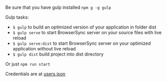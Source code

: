 Be sure that you have gulp installed `npm g -g gulp`

Gulp tasks:

- `$ gulp` to build an optimized version of your application in folder dist
- `$ gulp serve` to start BrowserSync server on your source files with live reload
- `$ gulp serve:dist` to start BrowserSync server on your optimized application without live reload
- `$ gulp dist` build project into dist directory

Or just `npm run start`

Credentials are at [users.json](https://github.com/vvscode/js--ng-login-form/blob/master/src/fake-api/users.json)
